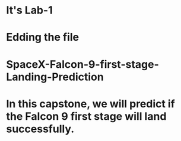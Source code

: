 # It's Lab-1
# Edding the file
# SpaceX-Falcon-9-first-stage-Landing-Prediction
# In this capstone, we will predict if the Falcon 9 first stage will land successfully.
